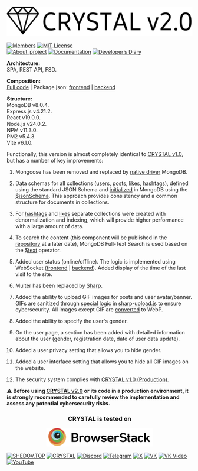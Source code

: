 [<img src="https://raw.githubusercontent.com/CrystalSystems/crystal-v2.0/refs/heads/main/assets/crystal-v2.0_logo.png">](https://shedov.top/description-and-capabilities-of-crystal-v2-0/)


[![Members](https://img.shields.io/badge/dynamic/json?style=for-the-badge&label=&logo=discord&logoColor=white&labelColor=black&color=%23f3f3f3&query=$.approximate_member_count&url=https%3A%2F%2Fdiscord.com%2Fapi%2Finvites%2FENB7RbxVZE%3Fwith_counts%3Dtrue)](https://discord.gg/ENB7RbxVZE)&nbsp;[![MIT License](https://img.shields.io/badge/license-MIT-blue.svg?style=for-the-badge&logo=5865F2&logoColor=black&labelColor=black&color=%23f3f3f3)](https://github.com/CrystalSystems/crystal-v2.0/blob/main/LICENSE)<br/>
[![About_project](https://img.shields.io/badge/About_project-black?style=for-the-badge)](https://shedov.top/about-the-crystal-project)&nbsp;[![Documentation](https://img.shields.io/badge/Documentation-black?style=for-the-badge)](https://shedov.top/documentation-crystal/)&nbsp;[![Developer’s Diary](https://img.shields.io/badge/Developer’s_Diary-black?style=for-the-badge)](https://shedov.top/category/crystal/crystal-developers-diary/)

**Architecture:** <br/>
SPA, REST API, FSD.

**Composition:** <br/>
[Full code](https://github.com/CrystalSystems/crystal-v2.0/) | Package.json: [frontend](https://github.com/CrystalSystems/crystal-v2.0/blob/main/frontend/package.json) | [backend](https://github.com/CrystalSystems/crystal-v2.0/blob/main/backend/package.json)<br/>

**Structure:** <br/>
MongoDB v8.0.4.<br/>
Express.js v4.21.2.<br/>
React v19.0.0.<br/>
Node.js v24.0.2.<br/>
NPM v11.3.0.<br/>
PM2 v5.4.3.<br/>
Vite v6.1.0.<br/>

Functionally, this version is almost completely identical to [CRYSTAL v1.0](https://shedov.top/description-and-capabilities-of-crystal-v1-0/), but has a number of key improvements:

1. Mongoose has been removed and replaced by [native driver](https://www.npmjs.com/package/mongodb) MongoDB.

2. Data schemas for all collections ([users](https://github.com/CrystalSystems/crystal-v2.0/blob/main/backend/src/modules/user/user.schema.js), [posts](https://github.com/CrystalSystems/crystal-v2.0/blob/main/backend/src/modules/post/post.schema.js), [likes](https://github.com/CrystalSystems/crystal-v2.0/blob/main/backend/src/modules/like/like.schema.js), [hashtags](https://github.com/CrystalSystems/crystal-v2.0/blob/main/backend/src/modules/hashtag/hashtag.schema.js)), defined using the standard JSON Schema and [initialized](https://github.com/CrystalSystems/crystal-v2.0/blob/main/backend/src/core/engine/db/initializeCollections.js) in MongoDB using the [$jsonSchema](https://www.mongodb.com/docs/manual/reference/operator/query/jsonSchema/#mongodb-query-op.-jsonSchema). This approach provides consistency and a common structure for documents in collections.

3. For [hashtags](https://github.com/CrystalSystems/crystal-v2.0/blob/main/backend/src/modules/hashtag/hashtag.schema.js) and [likes](https://github.com/CrystalSystems/crystal-v2.0/blob/main/backend/src/modules/like/like.schema.js) separate collections were created with denormalization and indexing, which will provide higher performance with a large amount of data.

4. To search the content (this component will be published in the [repository](https://github.com/CrystalSystems/crystal-v2.0) at a later date), MongoDB Full-Text Search is used based on the [$text](https://www.mongodb.com/docs/manual/reference/operator/query/text/) operator.

5. Added user status (online/offline). The logic is implemented using WebSocket ([frontend](https://github.com/CrystalSystems/crystal-v2.0/blob/main/frontend/src/shared/hooks/useWebSocket/useWebSocket.js) | [backend]([</a>](https://github.com/CrystalSystems/crystal-v2.0/blob/main/backend/src/core/engine/web/websocket.js))). Added display of the time of the last visit to the site.

6. Multer has been replaced by [Sharp](https://github.com/CrystalSystems/crystal-v2.0/blob/main/backend/src/shared/utils/sharp/sharp-upload.js).

7. Added the ability to upload GIF images for posts and user avatar/banner. GIFs are sanitized through [special logic](https://github.com/CrystalSystems/crystal-v2.0/blob/6c3478f5ea8bb037b4de42b0feff5f6560c753c4/backend/src/shared/utils/sharp/sharp-upload.js#L228) in [sharp-upload.js](https://github.com/CrystalSystems/crystal-v2.0/blob/main/backend/src/shared/utils/sharp/sharp-upload.js) to ensure cybersecurity. All images except GIF are [converted](https://github.com/CrystalSystems/crystal-v2.0/blob/6c3478f5ea8bb037b4de42b0feff5f6560c753c4/backend/src/shared/utils/sharp/sharp-upload.js#L251) to WebP.

8. Added the ability to specify the user's gender.

9. On the user page, a section has been added with detailed information about the user (gender, registration date, date of user data update).

10. Added a user privacy setting that allows you to hide gender.

11. Added a user interface setting that allows you to hide all GIF images on the website.

12. The security system complies with [CRYSTAL v1.0  (Production)](https://shedov.top/description-and-capabilities-of-crystal-v1-0/#paragraph_7).

**⚠️ Before using [CRYSTAL v2.0](https://github.com/CrystalSystems/crystal-v2.0) or its code in a production environment, it is strongly recommended to carefully review the implementation and assess any potential cybersecurity risks.**<br/>

<h3 align="center">CRYSTAL is tested on</h3>
<p align="center">
  <a href="https://www.browserstack.com/">
    <img src="https://raw.githubusercontent.com/CrystalSystems/crystal-v2.0/bc7bf8b166feef1f4aed3e88dac61d1a25dd2665/assets/browserstack_logo.svg" width="290" />
  </a>
</p>

[![SHEDOV.TOP](https://img.shields.io/badge/SHEDOV.TOP-black?style=for-the-badge)](https://shedov.top/) 
[![CRYSTAL](https://img.shields.io/badge/CRYSTAL-black?style=for-the-badge)](https://crysty.ru/AndrewShedov)
[![Discord](https://img.shields.io/badge/Discord-black?style=for-the-badge&logo=discord&color=black&logoColor=white)](https://discord.gg/ENB7RbxVZE)
[![Telegram](https://img.shields.io/badge/Telegram-black?style=for-the-badge&logo=telegram&color=black&logoColor=white)](https://t.me/ShedovTop)
[![X](https://img.shields.io/badge/%20-black?style=for-the-badge&logo=x&logoColor=white)](https://x.com/AndrewShedov)
[![VK](https://img.shields.io/badge/VK-black?style=for-the-badge&logo=vk)](https://vk.com/ShedovTop)
[![VK Video](https://img.shields.io/badge/VK%20Video-black?style=for-the-badge&logo=vk)](https://vkvideo.ru/@ShedovTop)
[![YouTube](https://img.shields.io/badge/YouTube-black?style=for-the-badge&logo=youtube)](https://www.youtube.com/@AndrewShedov)
 
